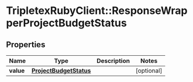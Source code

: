 # TripletexRubyClient::ResponseWrapperProjectBudgetStatus

## Properties
Name | Type | Description | Notes
------------ | ------------- | ------------- | -------------
**value** | [**ProjectBudgetStatus**](ProjectBudgetStatus.md) |  | [optional] 


